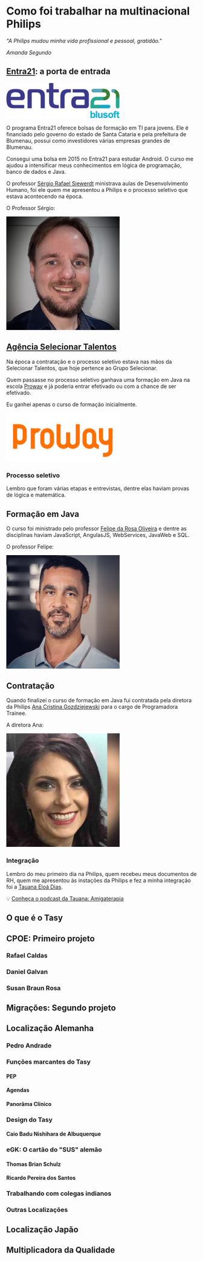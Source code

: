 # Como foi trabalhar na multinacional Philips

*"A Philips mudou minha vida profissional e pessoal, gratidão."*

*Amanda Segundo*

## [Entra21](https://www.entra21.com.br/): a porta de entrada

<img src="./images/entra-21/entra21.png" style="width:300px;"/>

O programa Entra21 oferece bolsas de formação em TI para jovens. Ele é financiado pelo governo do estado de Santa Cataria e pela prefeitura de Blumenau, possui como investidores várias empresas grandes de Blumenau.

Consegui uma bolsa em 2015 no Entra21 para estudar Android. O curso me ajudou a intensificar meus conhecimentos em lógica de programação, banco de dados e Java.

O professor [Sérgio Rafael Siewerdt](https://www.linkedin.com/in/sergiorafael/) ministrava aulas de Desenvolvimento Humano, foi ele quem me apresentou a Philips e o processo seletivo que estava acontecendo na época.


O Professor Sérgio:

<img src="./images/entra-21/sergio-rafael.jpg" style="width:300px;"/>

## [Agência Selecionar Talentos](https://gruposelecionar.com.br/)

Na época a contratação e o processo seletivo estava nas mãos da Selecionar Talentos, que hoje pertence ao Grupo Selecionar.

Quem passasse no processo seletivo ganhava uma formação em Java na escola [Proway](https://www.proway.com.br/) e já poderia entrar efetivado ou com a chance de ser efetivado.

Eu ganhei apenas o curso de formação inicialmente.

<img src="./images/proway/proway.png" style="width:300px;"/>

### Processo seletivo

Lembro que foram várias etapas e entrevistas, dentre elas haviam provas de lógica e matemática.

## Formação em Java

O curso foi ministrado pelo professor [Felipe da Rosa Oliveira](https://www.linkedin.com/in/felipe-da-rosa-oliveira/) e dentre as disciplinas haviam JavaScript, AngulasJS, WebServices, JavaWeb e SQL.

O professor Felipe:

<img src="./images/proway/felipe-da-rosa.jpg" style="width:300px;"/>

## Contratação

Quando finalizei o curso de formação em Java fui contratada pela diretora da Philips [Ana Cristina Gozdziejewski](https://www.linkedin.com/in/anagozdziejewski/) para o cargo de Programadora Trainee.

A diretora Ana:

<img src="./images/philips/ana-cristina.png" style="width:300px;"/>

### Integração

Lembro do meu primeiro dia na Philips, quem recebeu meus documentos de RH, quem me apresentou às instações da Philips e fez a minha integração foi a [Tauana Eloá Dias](https://www.linkedin.com/in/tauana-elo%C3%A1-dias-86547210b/).

💡 [Conheça o podcast da Tauana: Amigaterapia](https://www.youtube.com/@AmigaterapiaPodcast)

## O que é o Tasy

## CPOE: Primeiro projeto

### Rafael Caldas

### Daniel Galvan

### Susan Braun Rosa

## Migrações: Segundo projeto

## Localização Alemanha

### Pedro Andrade

### Funções marcantes do Tasy

#### PEP

#### Agendas

#### Panorâma Clínico

### Design do Tasy

####  Caio Badu Nishihara de Albuquerque

### eGK: O cartão do "SUS" alemão

#### Thomas Brian Schulz

#### Ricardo Pereira dos Santos

### Trabalhando com colegas indianos

### Outras Localizações

## Localização Japão

## Multiplicadora da Qualidade

